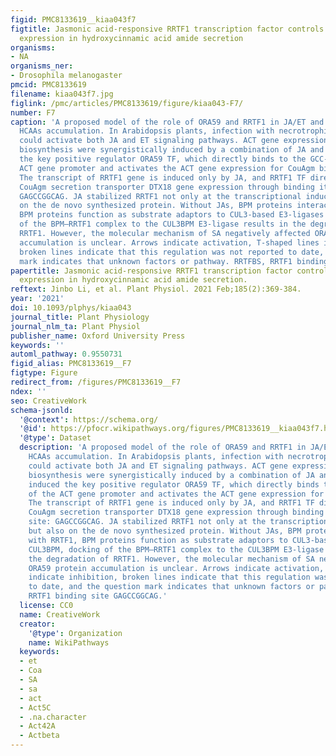 ```yaml
---
figid: PMC8133619__kiaa043f7
figtitle: Jasmonic acid-responsive RRTF1 transcription factor controls DTX18 gene
  expression in hydroxycinnamic acid amide secretion
organisms:
- NA
organisms_ner:
- Drosophila melanogaster
pmcid: PMC8133619
filename: kiaa043f7.jpg
figlink: /pmc/articles/PMC8133619/figure/kiaa043-F7/
number: F7
caption: 'A proposed model of the role of ORA59 and RRTF1 in JA/ET and JA-induced
  HCAAs accumulation. In Arabidopsis plants, infection with necrotrophic pathogens
  could activate both JA and ET signaling pathways. ACT gene expression and CouAgm
  biosynthesis were synergistically induced by a combination of JA and ET. JA/ET induced
  the key positive regulator ORA59 TF, which directly binds to the GCC-box of the
  ACT gene promoter and activates the ACT gene expression for CouAgm biosynthesis.
  The transcript of RRTF1 gene is induced only by JA, and RRTF1 TF directly activates
  CouAgm secretion transporter DTX18 gene expression through binding its target site:
  GAGCCGGCAG. JA stabilized RRTF1 not only at the transcriptional induction, but also
  on the de novo synthesized protein. Without JAs, BPM proteins interact with RRTF1,
  BPM proteins function as substrate adaptors to CUL3-based E3-ligases CUL3BPM, docking
  of the BPM–RRTF1 complex to the CUL3BPM E3-ligase results in the degradation of
  RRTF1. However, the molecular mechanism of SA negatively affected ORA59 protein
  accumulation is unclear. Arrows indicate activation, T-shaped lines indicate inhibition,
  broken lines indicate that this regulation was not reported to date, and the question
  mark indicates that unknown factors or pathway. RRTFBS, RRTF1 binding site GAGCCGGCAG.'
papertitle: Jasmonic acid-responsive RRTF1 transcription factor controls DTX18 gene
  expression in hydroxycinnamic acid amide secretion.
reftext: Jinbo Li, et al. Plant Physiol. 2021 Feb;185(2):369-384.
year: '2021'
doi: 10.1093/plphys/kiaa043
journal_title: Plant Physiology
journal_nlm_ta: Plant Physiol
publisher_name: Oxford University Press
keywords: ''
automl_pathway: 0.9550731
figid_alias: PMC8133619__F7
figtype: Figure
redirect_from: /figures/PMC8133619__F7
ndex: ''
seo: CreativeWork
schema-jsonld:
  '@context': https://schema.org/
  '@id': https://pfocr.wikipathways.org/figures/PMC8133619__kiaa043f7.html
  '@type': Dataset
  description: 'A proposed model of the role of ORA59 and RRTF1 in JA/ET and JA-induced
    HCAAs accumulation. In Arabidopsis plants, infection with necrotrophic pathogens
    could activate both JA and ET signaling pathways. ACT gene expression and CouAgm
    biosynthesis were synergistically induced by a combination of JA and ET. JA/ET
    induced the key positive regulator ORA59 TF, which directly binds to the GCC-box
    of the ACT gene promoter and activates the ACT gene expression for CouAgm biosynthesis.
    The transcript of RRTF1 gene is induced only by JA, and RRTF1 TF directly activates
    CouAgm secretion transporter DTX18 gene expression through binding its target
    site: GAGCCGGCAG. JA stabilized RRTF1 not only at the transcriptional induction,
    but also on the de novo synthesized protein. Without JAs, BPM proteins interact
    with RRTF1, BPM proteins function as substrate adaptors to CUL3-based E3-ligases
    CUL3BPM, docking of the BPM–RRTF1 complex to the CUL3BPM E3-ligase results in
    the degradation of RRTF1. However, the molecular mechanism of SA negatively affected
    ORA59 protein accumulation is unclear. Arrows indicate activation, T-shaped lines
    indicate inhibition, broken lines indicate that this regulation was not reported
    to date, and the question mark indicates that unknown factors or pathway. RRTFBS,
    RRTF1 binding site GAGCCGGCAG.'
  license: CC0
  name: CreativeWork
  creator:
    '@type': Organization
    name: WikiPathways
  keywords:
  - et
  - Coa
  - SA
  - sa
  - act
  - Act5C
  - .na.character
  - Act42A
  - Actbeta
---
```

